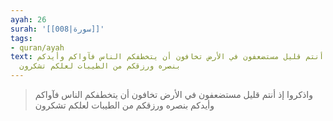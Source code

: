```yaml
---
ayah: 26
surah: '[[008|سورة]]'
tags:
- quran/ayah
text: واذكروا إذ أنتم قليل مستضعفون في الأرض تخافون أن يتخطفكم الناس فآواكم وأيدكم
  بنصره ورزقكم من الطيبات لعلكم تشكرون
---
```

> واذكروا إذ أنتم قليل مستضعفون في الأرض تخافون أن يتخطفكم الناس فآواكم وأيدكم بنصره ورزقكم من الطيبات لعلكم تشكرون
